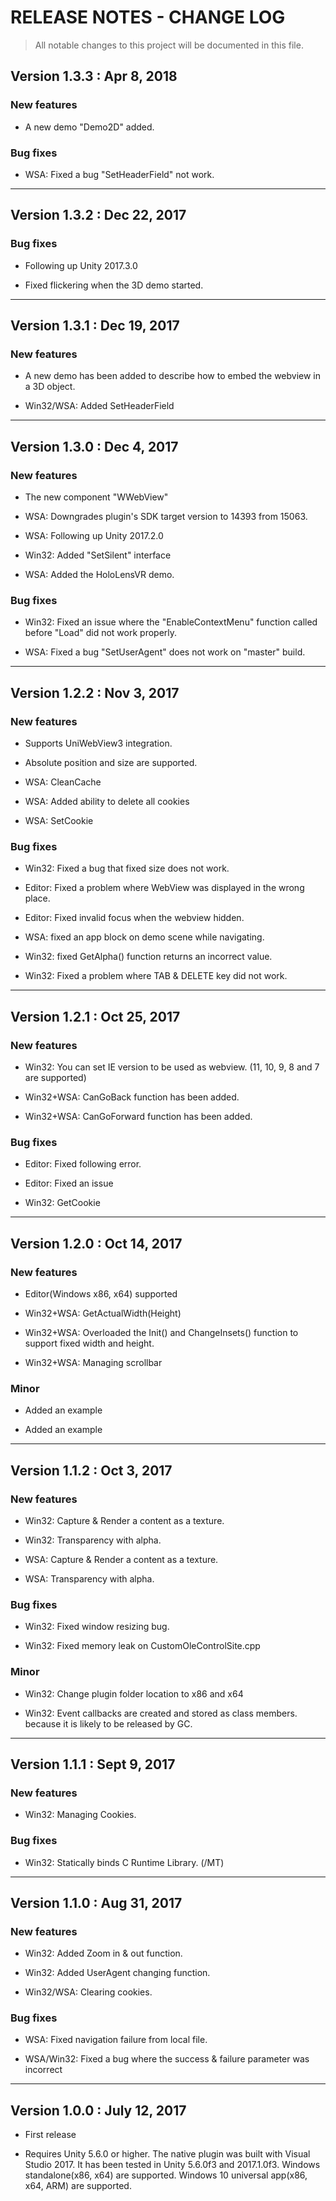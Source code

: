 # RELEASE NOTES - CHANGE LOG
> All notable changes to this project will be documented in this file.


## Version 1.3.3 : Apr 8, 2018

### New features 

- A new demo "Demo2D" added.


### Bug fixes

- WSA: Fixed a bug "SetHeaderField" not work.


--------------------------------------------------------------------------------------------------------------------------------------


## Version 1.3.2 : Dec 22, 2017

### Bug fixes

- Following up Unity 2017.3.0

- Fixed flickering when the 3D demo started.


--------------------------------------------------------------------------------------------------------------------------------------


## Version 1.3.1 : Dec 19, 2017

### New features 

- A new demo has been added to describe how to embed the webview in a 3D object.

- Win32/WSA: Added SetHeaderField


--------------------------------------------------------------------------------------------------------------------------------------


## Version 1.3.0 : Dec 4, 2017

### New features 

- The new component "WWebView"

- WSA: Downgrades plugin's SDK target version to 14393 from 15063.

- WSA: Following up Unity 2017.2.0

- Win32: Added "SetSilent" interface

- WSA: Added the HoloLensVR demo.


### Bug fixes

- Win32: Fixed an issue where the "EnableContextMenu" function called before "Load" did not work properly.

- WSA: Fixed a bug "SetUserAgent" does not work on "master" build.


--------------------------------------------------------------------------------------------------------------------------------------


## Version 1.2.2 : Nov 3, 2017

### New features

- Supports UniWebView3 integration.

- Absolute position and size are supported.

- WSA: CleanCache

- WSA: Added ability to delete all cookies

- WSA: SetCookie


### Bug fixes

- Win32: Fixed a bug that fixed size does not work.

- Editor: Fixed a problem where WebView was displayed in the wrong place.

- Editor: Fixed invalid focus when the webview hidden.

- WSA: fixed an app block on demo scene while navigating.

- Win32: fixed GetAlpha() function returns an incorrect value.

- Win32: Fixed a problem where TAB & DELETE key did not work.


--------------------------------------------------------------------------------------------------------------------------------------


## Version 1.2.1 : Oct 25, 2017

### New features

- Win32: You can set IE version to be used as webview. (11, 10, 9, 8 and 7 are supported)

- Win32+WSA: CanGoBack function has been added.

- Win32+WSA: CanGoForward function has been added.


### Bug fixes

- Editor: Fixed following error.

- Editor: Fixed an issue

- Win32: GetCookie


--------------------------------------------------------------------------------------------------------------------------------------


## Version 1.2.0 : Oct 14, 2017

### New features

- Editor(Windows x86, x64) supported

- Win32+WSA: GetActualWidth(Height)

- Win32+WSA: Overloaded the Init() and ChangeInsets() function to support fixed width and height.

- Win32+WSA: Managing scrollbar


### Minor

- Added an example

- Added an example


--------------------------------------------------------------------------------------------------------------------------------------


## Version 1.1.2 : Oct 3, 2017

### New features

- Win32: Capture & Render a content as a texture.

- Win32: Transparency with alpha.

- WSA: Capture & Render a content as a texture.

- WSA: Transparency with alpha.


### Bug fixes

- Win32: Fixed window resizing bug.

- Win32: Fixed memory leak on CustomOleControlSite.cpp


### Minor

- Win32: Change plugin folder location to x86 and x64

- Win32: Event callbacks are created and stored as class members. because it is likely to be released by GC.


--------------------------------------------------------------------------------------------------------------------------------------


## Version 1.1.1 : Sept 9, 2017

### New features

- Win32: Managing Cookies.


### Bug fixes

- Win32: Statically binds C Runtime Library. (/MT)


--------------------------------------------------------------------------------------------------------------------------------------


## Version 1.1.0 : Aug 31, 2017

### New features

- Win32: Added Zoom in & out function.

- Win32: Added UserAgent changing function.

- Win32/WSA: Clearing cookies.


### Bug fixes

- WSA: Fixed navigation failure from local file.

- WSA/Win32: Fixed a bug where the success & failure parameter was incorrect


--------------------------------------------------------------------------------------------------------------------------------------


## Version 1.0.0 : July 12, 2017

- First release

- Requires Unity 5.6.0 or higher. The native plugin was built with Visual Studio 2017. It has been tested in Unity 5.6.0f3 and 2017.1.0f3. Windows standalone(x86, x64) are supported. Windows 10 universal app(x86, x64, ARM) are supported. 
